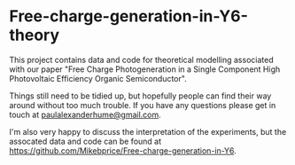 # Free-charge-generation-in-Y6-theory
This project contains data and code for theoretical modelling associated with our paper "Free Charge Photogeneration in a Single Component High Photovoltaic Efficiency Organic Semiconductor". 

Things still need to be tidied up, but hopefully people can find their way around without too much trouble.
If you have any questions please get in touch at paulalexanderhume@gmail.com.

I'm also very happy to discuss the interpretation of the experiments, but the assocated data and code can be found at https://github.com/Mikebprice/Free-charge-generation-in-Y6.
